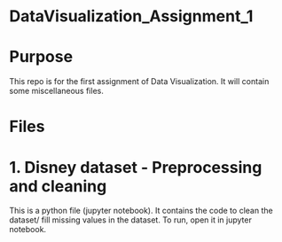 # DataVisualization_Assignment_1
 
# Purpose

This repo is for the first assignment of Data Visualization. It will contain some miscellaneous files.

# Files

# 1. Disney dataset - Preprocessing and cleaning

This is a python file (jupyter notebook). It contains the code to clean the dataset/ fill missing values in the dataset.
To run, open it in jupyter notebook.
